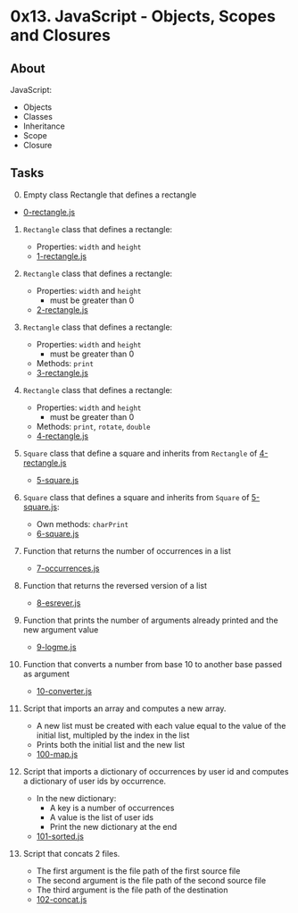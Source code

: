 # 0x13. JavaScript - Objects, Scopes and Closures

## About
JavaScript:
* Objects
* Classes
* Inheritance
* Scope
* Closure
## Tasks
0. Empty class Rectangle that defines a rectangle
* [0-rectangle.js](0-rectangle.js)
1. `Rectangle` class that defines a rectangle:
	* Properties: `width` and `height`
	* [1-rectangle.js](1-rectangle.js)
 
2. `Rectangle` class that defines a rectangle:
	* Properties: `width` and `height`
		* must be greater than 0
	* [2-rectangle.js](2-rectangle.js)
3. `Rectangle` class that defines a rectangle:
	* Properties: `width` and `height`
		* must be greater than 0
	* Methods: `print`
	* [3-rectangle.js](3-rectangle.js)
4. `Rectangle` class that defines a rectangle:
	* Properties: `width` and `height`
		* must be greater than 0
	* Methods: `print`, `rotate`, `double`
	* [4-rectangle.js](4-rectangle.js)
5. `Square` class that define a square and inherits from `Rectangle` of [4-rectangle.js](4-rectangle.js)
	* [5-square.js](5-square.js)
6. `Square` class that defines a square and inherits from `Square` of [5-square.js](5-square.js):
	* Own methods: `charPrint`
	* [6-square.js](6-square.js)
7. Function that returns the number of occurrences in a list
	* [7-occurrences.js](7-occurrences.js)
8. Function that returns the reversed version of a list
	* [8-esrever.js](8-esrever.js)
9. Function that prints the number of arguments already printed and the new argument value
	* [9-logme.js](9-logme.js)
10. Function that converts a number from base 10 to another base passed as argument
	* [10-converter.js](10-converter.js)
11. Script that imports an array and computes a new array.
	* A new list must be created with each value equal to the value of the initial list, multipled by the index in the list
	* Prints both the initial list and the new list
	* [100-map.js](100-map.js)
12. Script that imports a dictionary of occurrences by user id and computes a dictionary of user ids by occurrence.
	* In the new dictionary:
		* A key is a number of occurrences
		* A value is the list of user ids
		* Print the new dictionary at the end
	* [101-sorted.js](101-sorted.js)
13. Script that concats 2 files.
	* The first argument is the file path of the first source file
	* The second argument is the file path of the second source file
	* The third argument is the file path of the destination
	* [102-concat.js](102-concat.js)
